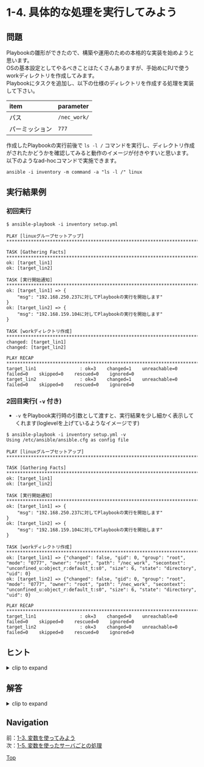 # 1-4. 具体的な処理を実行してみよう

## 問題

Playbookの雛形ができたので、構築や運用のための本格的な実装を始めようと思います。  
OSの基本設定としてやるべきことはたくさんありますが、手始めにPJで使うworkディレクトリを作成してみます。  
Playbookにタスクを追加し、以下の仕様のディレクトリを作成する処理を実装して下さい。  

|item|parameter|
|:--|:--|
|パス|`/nec_work/`|
|パーミッション|`777`|

作成したPlaybookの実行前後で `ls -l /` コマンドを実行し、ディレクトリ作成がされたかどうかを確認してみると動作のイメージが付きやすいと思います。  
以下のようなad-hocコマンドで実施できます。  

```console
ansible -i inventory -m command -a "ls -l /" linux
```

## 実行結果例

### 初回実行

```console
$ ansible-playbook -i inventory setup.yml

PLAY [linuxグループセットアップ] ***************************************************************************

TASK [Gathering Facts] ***************************************************************************
ok: [target_lin1]
ok: [target_lin2]

TASK [実行開始通知] ************************************************************************************
ok: [target_lin1] => {
    "msg": "192.168.250.237に対してPlaybookの実行を開始します"
}
ok: [target_lin2] => {
    "msg": "192.168.159.104に対してPlaybookの実行を開始します"
}

TASK [workディレクトリ作成] ******************************************************************************
changed: [target_lin1]
changed: [target_lin2]

PLAY RECAP ***************************************************************************************
target_lin1                : ok=3    changed=1    unreachable=0    failed=0    skipped=0    rescued=0    ignored=0
target_lin2                : ok=3    changed=1    unreachable=0    failed=0    skipped=0    rescued=0    ignored=0
```

### 2回目実行( `-v` 付き)

- `-v` をPlaybook実行時の引数として渡すと、実行結果を少し細かく表示してくれます(loglevelを上げているようなイメージです)

```console
$ ansible-playbook -i inventory setup.yml -v
Using /etc/ansible/ansible.cfg as config file

PLAY [linuxグループセットアップ] ***************************************************************************

TASK [Gathering Facts] ***************************************************************************
ok: [target_lin1]
ok: [target_lin2]

TASK [実行開始通知] ************************************************************************************
ok: [target_lin1] => {
    "msg": "192.168.250.237に対してPlaybookの実行を開始します"
}
ok: [target_lin2] => {
    "msg": "192.168.159.104に対してPlaybookの実行を開始します"
}

TASK [workディレクトリ作成] ******************************************************************************
ok: [target_lin1] => {"changed": false, "gid": 0, "group": "root", "mode": "0777", "owner": "root", "path": "/nec_work", "secontext": "unconfined_u:object_r:default_t:s0", "size": 6, "state": "directory", "uid": 0}
ok: [target_lin2] => {"changed": false, "gid": 0, "group": "root", "mode": "0777", "owner": "root", "path": "/nec_work", "secontext": "unconfined_u:object_r:default_t:s0", "size": 6, "state": "directory", "uid": 0}

PLAY RECAP ***************************************************************************************
target_lin1                : ok=3    changed=0    unreachable=0    failed=0    skipped=0    rescued=0    ignored=0
target_lin2                : ok=3    changed=0    unreachable=0    failed=0    skipped=0    rescued=0    ignored=0
```

## ヒント

<details>
    <summary>clip to expand</summary>

- ディレクトリの作成にはfileモジュールが使用できます  
  <https://docs.ansible.com/ansible/latest/modules/file_module.html>
- 実行対象ノードへの接続に使用している認証情報は一般ユーザ(ansibleユーザ)です。そのため、このままではルートパーティション直下にディレクトリを作成する権限が無く、処理が失敗してしまいます
    - becomeという仕組みで権限昇格しながらモジュールを実行可能です、以下を参考に実装してみてください  
      <https://docs.ansible.com/ansible/2.9_ja//user_guide/become.html>
- fileモジュールのパラメータであるmodeに設定する値は数字の列で指定することになります
    - このとき、Ansibleの内部では `"` でくくると文字列型、くくらないと数値型として認識され、それぞれ設定内容が変化してしまうため注意が必要です。
      モジュールのドキュメントを良く読み、適切なパラメータを設定して下さい
    - くくる/くくらないのどちらかが正解ということではなく、どちらのパターンでも適切な記述をすれば望みの状態にすることができます

</details>

## 解答

<details>
    <summary>clip to expand</summary>

### コード

#### setup.yml

```yaml
---
- name: linuxグループセットアップ
  hosts: linux
  tasks:
    - name: 実行開始通知
      debug:
        msg: "{{ ansible_host }}に対してPlaybookの実行を開始します"

    - name: workディレクトリ作成
      become: true
      file:
        path: /nec_work
        mode: "777"
        state: directory
```

[raw file](./answer/)  

### 解説

- `mode: 777` だと、パーミッションが意図したとおりに設定されません
    - `mode: 0777` とすることで、数値型でも望みの状態に持っていけます
- fileモジュールを使用せず、commandモジュールやshellモジュールでmkdirコマンドを発行することでも同じ処理は実現できます
    - が、これらのモジュールは単体では冪等性(何度実行しても同じ結果になる)を保証していないため、fileモジュールの使用を推奨します
    - command系のモジュールを使用して冪等性を保ちたい場合、Playbook内で開発者が頑張って冪等な処理を実装する必要があります
        - `mkdirコマンドは冪等ですか？` `どのようなコマンドラインなら冪等になりますか？` 等の問いに答えを出す必要があり、労力が必要です
    - つまりcommand系モジュールは「なんでもできるけど調整が大変」ということで、最後の手段的な雰囲気で捉えておくと良いです
        - 行いたい処理を実装してくれているモジュールが存在する場合は、冪等性の確保をモジュール内で行ってくれている可能性が高いです。なるべく目的に合ったモジュールを使うようにしましょう

</details>

## Navigation

前：[1-3. 変数を使ってみよう](../1-3_variable/README.md)  
次：[1-5. 変数を使ったサーバごとの処理](../1-5_host-vars/README.md)  

[Top](../README.md)  
